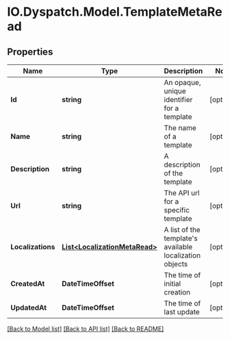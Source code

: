 
# IO.Dyspatch.Model.TemplateMetaRead

## Properties

Name | Type | Description | Notes
------------ | ------------- | ------------- | -------------
**Id** | **string** | An opaque, unique identifier for a template | [optional] 
**Name** | **string** | The name of a template | [optional] 
**Description** | **string** | A description of the template | [optional] 
**Url** | **string** | The API url for a specific template | [optional] 
**Localizations** | [**List&lt;LocalizationMetaRead&gt;**](LocalizationMetaRead.md) | A list of the template&#39;s available localization objects | [optional] 
**CreatedAt** | **DateTimeOffset** | The time of initial creation | [optional] 
**UpdatedAt** | **DateTimeOffset** | The time of last update | [optional] 

[[Back to Model list]](../README.md#documentation-for-models)
[[Back to API list]](../README.md#documentation-for-api-endpoints)
[[Back to README]](../README.md)

